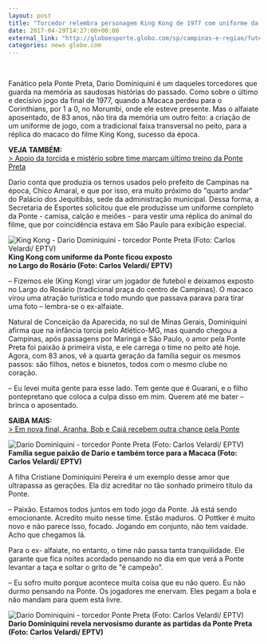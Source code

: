```yaml
---
layout: post
title: "Torcedor relembra personagem King Kong de 1977 com uniforme da Ponte"
date: 2017-04-29T14:27:00+00:00
external_link: "http://globoesporte.globo.com/sp/campinas-e-regiao/futebol/times/ponte-preta/noticia/2017/04/torcedor-relembra-personagem-king-kong-de-1977-com-uniforme-da-ponte.html"
categories: news globo.com
---
```

&nbsp;

Fanático pela Ponte Preta, Dario Dominiquini é um daqueles torcedores que guarda na memória as saudosas histórias do passado. Como sobre o último e decisivo jogo da final de 1977, quando a Macaca perdeu para o Corinthians, por 1 a 0, no Morumbi, onde ele esteve presente. Mas o alfaiate aposentado, de 83 anos, não tira da memória um outro feito: a criação de um uniforme de jogo, com a tradicional faixa transversal no peito, para a réplica do macaco do filme King Kong, sucesso da época.

**VEJA TAMBÉM:**  
[\>&nbsp;Apoio da torcida e mistério sobre time marcam último treino da Ponte Preta](http://globoesporte.globo.com/sp/campinas-e-regiao/futebol/times/ponte-preta/noticia/2017/04/apoio-da-torcida-e-misterio-sobre-time-marcam-ultimo-treino-da-ponte-preta.html)

Dario conta que produzia os ternos usados pelo prefeito de Campinas na época, Chico Amaral, e que por isso, era muito próximo do "quarto andar" do Palácio dos Jequitibás, sede da administração municipal. Dessa forma, a Secretaria de Esportes solicitou que ele produzisse um uniforme completo da Ponte - camisa, calção e meiões - para vestir uma réplica do animal do filme, que por coincidência estava em São Paulo para exibição especial.

 ![King Kong - Dario Dominiquini - torcedor Ponte Preta (Foto: Carlos Velardi/ EPTV)](http://s2.glbimg.com/maa-LWT2dZtpaTQEwBQYc0b9eS8=/244x0:831x587/300x300/s.glbimg.com/es/ge/f/original/2017/04/27/foto_macaca_2.jpg "King Kong - Dario Dominiquini - torcedor Ponte Preta (Foto: Carlos Velardi/ EPTV)")**King Kong com uniforme da Ponte ficou exposto  
no Largo do Rosário (Foto: Carlos Velardi/ EPTV)**  

– Fizemos ele (King Kong) virar um jogador de futebol e deixamos exposto no Largo do Rosário (tradicional praça do centro de Campinas). O macaco virou uma atração turística e todo mundo que passava parava para tirar uma foto – lembra-se o ex-alfaiate.

Natural de Conceição da Aparecida, no sul de Minas Gerais,&nbsp;Dominiquini afirma que na infância torcia pelo Atlético-MG, mas quando chegou a Campinas, após passagens por Maringá e São Paulo, o amor pela Ponte Preta foi paixão à primeira vista, e ele carrega o time no peito até hoje. Agora, com 83 anos, vê a quarta geração da família seguir os mesmos passos: são filhos, netos e bisnetos, todos com o mesmo clube no coração.&nbsp;

– Eu levei muita gente para esse lado. Tem gente que é Guarani, e o filho pontepretano que coloca a culpa disso em mim. Querem até me bater – brinca o aposentado.

**SAIBA MAIS:**  
[\>&nbsp;Em nova final, Aranha, Bob e Cajá recebem outra chance pela Ponte](http://globoesporte.globo.com/sp/campinas-e-regiao/futebol/times/ponte-preta/noticia/em-nova-final-aranha-bob-e-caja-recebem-outra-chance-pela-ponte.ghtml)

 ![Dario Dominiquini - torcedor Ponte Preta (Foto: Carlos Velardi/ EPTV)](http://s2.glbimg.com/F8hvbM2nns2OkqMZuBfnMbUZgGE=/76x0:806x583/300x240/s.glbimg.com/es/ge/f/original/2017/04/27/untitled-4.jpg "Dario Dominiquini - torcedor Ponte Preta (Foto: Carlos Velardi/ EPTV)")**Família&nbsp;segue paixão de Dario e também torce para a Macaca (Foto: Carlos Velardi/ EPTV)**

A filha Cristiane Dominiquini Pereira é um exemplo desse amor que ultrapassa as gerações. Ela diz acreditar no tão sonhado primeiro título da Ponte.

– Paixão. Estamos todos juntos em todo jogo da Ponte. Já está sendo emocionante. Acredito muito nesse time. Estão maduros. O Pottker é muito novo e não parece isso, focado. Jogando em conjunto, não tem vaidade. Acho que chegamos lá.

Para o ex- alfaiate, no entanto, o time não passa tanta tranquilidade. Ele garante que fica noites acordado pensando no dia em que verá a Ponte levantar a taça e soltar o grito de "é campeão".

– Eu sofro muito porque acontece muita coisa que eu não quero. Eu não durmo pensando na Ponte. Os jogadores me enervam. Eles pegam a bola e não mandam para quem está livre.

 ![Dario Dominiquini - torcedor Ponte Preta (Foto: Carlos Velardi/ EPTV)](http://s2.glbimg.com/3eDVIQ6lrsWQgbHX8S0o6CSo3rk=/0x22:1040x566/690x360/s.glbimg.com/es/ge/f/original/2017/04/27/untitled-3.jpg "Dario Dominiquini - torcedor Ponte Preta (Foto: Carlos Velardi/ EPTV)")**Dario Dominiquini&nbsp;revela nervosismo durante as partidas da Ponte Preta (Foto: Carlos Velardi/ EPTV)**

